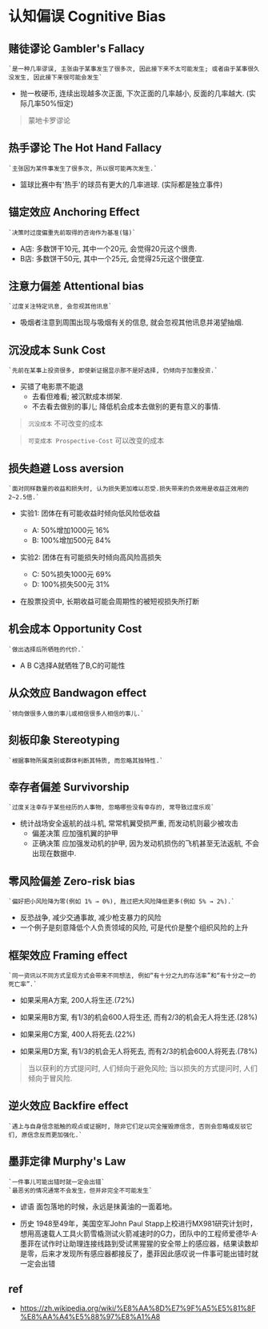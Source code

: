 # 认知偏误 Cognitive Bias

## 赌徒谬论 Gambler's Fallacy

    `是一种几率谬误, 主张由于某事发生了很多次, 因此接下来不太可能发生; 或者由于某事很久没发生, 因此接下来很可能会发生`

- 抛一枚硬币, 连续出现越多次正面, 下次正面的几率越小, 反面的几率越大. (实际几率50%恒定)

> 蒙地卡罗谬论

## 热手谬论 The Hot Hand Fallacy

    `主张因为某件事发生了很多次, 所以很可能再次发生.`

- 篮球比赛中有'热手'的球员有更大的几率进球. (实际都是独立事件)

## 锚定效应 Anchoring Effect

    `决策时过度偏重先前取得的咨询作为基准(锚)`

- A店: 多数饼干10元, 其中一个20元, 会觉得20元这个很贵.
- B店: 多数饼干50元, 其中一个25元, 会觉得25元这个很便宜.

## 注意力偏差 Attentional bias

    `过度关注特定讯息, 会忽视其他讯息`

- 吸烟者注意到周围出现与吸烟有关的信息, 就会忽视其他讯息并渴望抽烟.

## 沉没成本 Sunk Cost

    `先前在某事上投资很多, 即使新证据显示那不是好选择, 仍倾向于加重投资.`

- 买错了电影票不能退
  - 去看但难看; 被沉默成本绑架.
  - 不去看去做别的事儿; 降低机会成本去做别的更有意义的事情.

> `沉没成本` 不可改变的成本

> `可变成本 Prospective-Cost` 可以改变的成本

## 损失趋避 Loss aversion

    `面对同样数量的收益和损失时, 认为损失更加难以忍受.损失带来的负效用是收益正效用的2~2.5倍.`

- 实验1: 团体在有可能收益时倾向低风险低收益
  - A: 50%增加1000元 16%
  - B: 100%增加500元 84%

- 实验2: 团体在有可能损失时倾向高风险高损失
  - C: 50%损失1000元 69%
  - D: 100%损失500元 31%

- 在股票投资中, 长期收益可能会周期性的被短视损失所打断

## 机会成本 Opportunity Cost

    `做出选择后所牺牲的代价.`

- A B C选择A就牺牲了B,C的可能性

## 从众效应 Bandwagon effect

    `倾向做很多人做的事儿或相信很多人相信的事儿.`

## 刻板印象 Stereotyping

    `根据事物所属类别或群体判断其特质, 而忽略其独特性.`

## 幸存者偏差 Survivorship

    `过度关注幸存于某些经历的人事物, 忽略哪些没有幸存的, 常导致过度乐观`

- 统计战场安全返航的战斗机, 常常机翼受损严重, 而发动机则最少被攻击
  - 偏差决策 应加强机翼的护甲
  - 正确决策 应加强发动机的护甲, 因为发动机损伤的飞机甚至无法返航, 不会出现在数据中.

## 零风险偏差 Zero-risk bias

    `偏好把小风险降为零(例如 1% → 0%), 胜过把大风险降低更多(例如 5% → 2%).`

- 反恐战争, 减少交通事故, 减少枪支暴力的风险
- 一个例子是刻意降低个人负责领域的风险, 可是代价是整个组织风险的上升

## 框架效应 Framing effect

    `同一资讯以不同方式呈现方式会带来不同想法, 例如“有十分之九的存活率”和“有十分之一的死亡率”.`

- 如果采用A方案, 200人将生还.(72%)
- 如果采用B方案, 有1/3的机会600人将生还, 而有2/3的机会无人将生还.(28%)

- 如果采用C方案, 400人将死去.(22%)
- 如果采用D方案, 有1/3的机会无人将死去, 而有2/3的机会600人将死去.(78%)

> 当以获利的方式提问时, 人们倾向于避免风险; 当以损失的方式提问时, 人们倾向于冒风险.

## 逆火效应 Backfire effect

    `遇上与自身信念抵触的观点或证据时, 除非它们足以完全摧毁原信念, 否则会忽略或反驳它们, 原信念反而更加强化.`

## 墨菲定律 Murphy's Law

    `一件事儿可能出错时就一定会出错`
    `最恶劣的情况通常不会发生，但并非完全不可能发生`

- 谚语 面包落地的时候，永远是抹黃油的一面着地。

- 历史 1948至49年，美国空军John Paul Stapp上校进行MX981研究计划时，想用高速载人工具火箭雪橇测试火箭减速时的G力，团队中的工程师爱德华·A·墨菲在试作时让助理连接线路到受试黑猩猩的安全带上的感应器，结果读数却是零，后来才发现所有感应器都接反了，墨菲因此感叹说一件事可能出错时就一定会出错

## ref

- <https://zh.wikipedia.org/wiki/%E8%AA%8D%E7%9F%A5%E5%81%8F%E8%AA%A4%E5%88%97%E8%A1%A8>